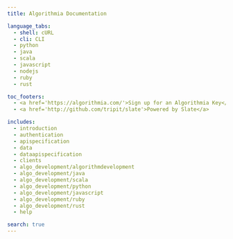 ```yaml
---
title: Algorithmia Documentation

language_tabs:
  - shell: cURL
  - cli: CLI
  - python
  - java
  - scala
  - javascript
  - nodejs
  - ruby
  - rust

toc_footers:
  - <a href='https://algorithmia.com/'>Sign up for an Algorithmia Key</a>
  - <a href='http://github.com/tripit/slate'>Powered by Slate</a>

includes:
  - introduction
  - authentication
  - apispecification
  - data
  - dataapispecification
  - clients
  - algo_development/algorithmdevelopment
  - algo_development/java
  - algo_development/scala
  - algo_development/python
  - algo_development/javascript
  - algo_development/ruby
  - algo_development/rust
  - help

search: true
---
```

